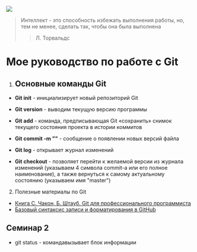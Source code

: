 ![](https://cdn.educba.com/academy/wp-content/uploads/2019/03/Introduction-To-GIT.png)

>Интеллект - это способность избежать выполнения работы, но, тем не менее, сделать так, чтобы она была выполнена
>> Л. Торвальдс

# Мое руководство по работе с Git

1. ## Основные команды Git

* **Git init** - инициализирует новый репозиторий Git

* **Git version** -  выводим текущую версию программы

* **Git add** - команда, предписывающая Git «сохранить» снимок текущего состояния проекта в истории коммитов

* **Git commit -m ""** - сообщение о появлении новых версий файла

* **Git log** - открывает журнал изменений

* **Git checkout** - позволяет перейти к желаемой версии из журнала изменений (указываем 4 символа commit-а или его полное наименование), а также вернуться к самому актуальному состоянию (указываем имя "master")

2. Полезные материалы по Git

* [Книга С. Чакон, Б. Штауб. Git для профессионального программиста](https://gbcdn.mrgcdn.ru/uploads/asset/4245110/attachment/d4eb8c232f8f2bdf4e42ba7cb49e0c50.pdf)
* [Базовый синтаксис записи и форматирования в GitHub](https://docs.github.com/ru/get-started/writing-on-github/getting-started-with-writing-and-formatting-on-github/basic-writing-and-formatting-syntax)

## Семинар 2

* git status - командавызывает блок информации